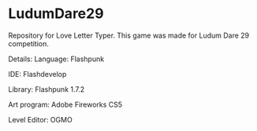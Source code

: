 LudumDare29
===========

Repository for Love Letter Typer. This game was made for Ludum Dare 29 competition.

Details:
Language: Flashpunk

IDE: Flashdevelop

Library: Flashpunk 1.7.2

Art program: Adobe Fireworks CS5

Level Editor: OGMO

